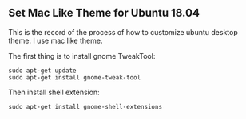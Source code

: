 ## Set Mac Like Theme for Ubuntu 18.04

This is the record of the process of how to customize ubuntu desktop theme. I use mac like theme.

The first thing is to install gnome TweakTool:

``` shell
sudo apt-get update
sudo apt-get install gnome-tweak-tool
```

Then install shell extension:

``` shell
sudo apt-get install gnome-shell-extensions
```
